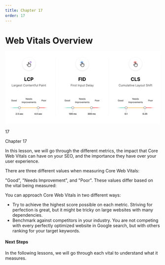 ```yaml
---
title: Chapter 17
order: 17
---
```


# Web Vitals Overview


![Core Web Vitals](./assets/core-web-vitals-light.jpg)

17

Chapter 17

In this lesson, we will go through the different metrics, the impact that Core Web Vitals can have on your SEO,
and the importance they have over your user experience.

There are three different values when measuring Core Web Vitals:

"Good", "Needs Improvement", and "Poor". These values differ based on the vital being measured:

You can approach Core Web Vitals in two different ways:

- Try to achieve the highest score possible on each metric. Striving for perfection is great, but it might be tricky on large websites with many dependencies.
- Benchmark against competitors in your industry. You are not competing with every perfectly optimized website in Google search, but with others ranking for your target keywords.

#### Next Steps

In the following lessons, we will go through each vital to understand what it
measures.
